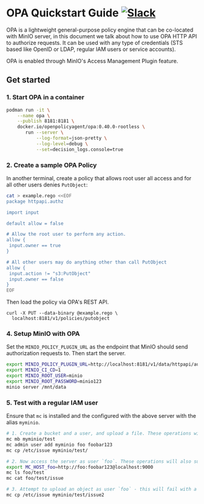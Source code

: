 # OPA Quickstart Guide [![Slack](https://slack.minio.io/slack?type=svg)](https://slack.minio.io)
OPA is a lightweight general-purpose policy engine that can be co-located with MinIO server, in this document we talk about how to use OPA HTTP API to authorize requests. It can be used with any type of credentials (STS based like OpenID or LDAP, regular IAM users or service accounts).

OPA is enabled through MinIO's Access Management Plugin feature.

## Get started

### 1. Start OPA in a container

```sh
podman run -it \
    --name opa \
    --publish 8181:8181 \
    docker.io/openpolicyagent/opa:0.40.0-rootless \
       run --server \
           --log-format=json-pretty \
           --log-level=debug \
           --set=decision_logs.console=true
```

### 2. Create a sample OPA Policy

In another terminal, create a policy that allows root user all access and for all other users denies `PutObject`:
```sh
cat > example.rego <<EOF
package httpapi.authz

import input

default allow = false

# Allow the root user to perform any action.
allow {
 input.owner == true
}

# All other users may do anything other than call PutObject
allow {
 input.action != "s3:PutObject"
 input.owner == false
}
EOF
```

Then load the policy via OPA's REST API.
```
curl -X PUT --data-binary @example.rego \
  localhost:8181/v1/policies/putobject
```

### 4. Setup MinIO with OPA

Set the `MINIO_POLICY_PLUGIN_URL` as the endpoint that MinIO should send authorization requests to. Then start the server.

```sh
export MINIO_POLICY_PLUGIN_URL=http://localhost:8181/v1/data/httpapi/authz/allow
export MINIO_CI_CD=1
export MINIO_ROOT_USER=minio
export MINIO_ROOT_PASSWORD=minio123
minio server /mnt/data
```

### 5. Test with a regular IAM user

Ensure that `mc` is installed and the configured with the above server with the alias `myminio`.

```sh
# 1. Create a bucket and a user, and upload a file. These operations will succeed.
mc mb myminio/test
mc admin user add myminio foo foobar123
mc cp /etc/issue myminio/test/

# 2. Now access the server as user `foo`. These operations will also succeed.
export MC_HOST_foo=http://foo:foobar123@localhost:9000
mc ls foo/test
mc cat foo/test/issue

# 3. Attempt to upload an object as user `foo` - this will fail with a permissions error.
mc cp /etc/issue myminio/test/issue2
```

